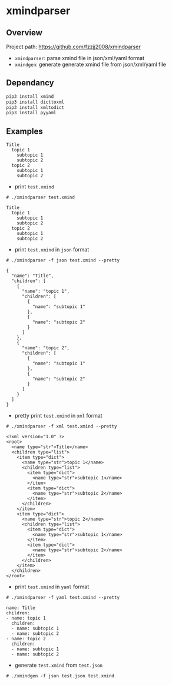 # xmindparser

## Overview

Project path: <https://github.com/fzzjj2008/xmindparser>

- `xmindparser`: parse xmind file in json/xml/yaml format
- `xmindgen`: generate generate xmind file from json/xml/yaml file

## Dependancy

```bash
pip3 install xmind
pip3 install dicttoxml
pip3 install xmltodict
pip3 install pyyaml
```

## Examples

```mindmap
Title
  topic 1
    subtopic 1
    subtopic 2
  topic 2
    subtopic 1
    subtopic 2
```

- print `test.xmind`

```
# ./xmindparser test.xmind

Title
  topic 1
    subtopic 1
    subtopic 2
  topic 2
    subtopic 1
    subtopic 2
```

- print `test.xmind` in `json` format

```
# ./xmindparser -f json test.xmind --pretty

{
  "name": "Title",
  "children": [
    {
      "name": "topic 1",
      "children": [
        {
          "name": "subtopic 1"
        },
        {
          "name": "subtopic 2"
        }
      ]
    },
    {
      "name": "topic 2",
      "children": [
        {
          "name": "subtopic 1"
        },
        {
          "name": "subtopic 2"
        }
      ]
    }
  ]
}
```

- pretty print `test.xmind` in `xml` format

```
# ./xmindparser -f xml test.xmind --pretty

<?xml version="1.0" ?>
<root>
  <name type="str">Title</name>
  <children type="list">
    <item type="dict">
      <name type="str">topic 1</name>
      <children type="list">
        <item type="dict">
          <name type="str">subtopic 1</name>
        </item>
        <item type="dict">
          <name type="str">subtopic 2</name>
        </item>
      </children>
    </item>
    <item type="dict">
      <name type="str">topic 2</name>
      <children type="list">
        <item type="dict">
          <name type="str">subtopic 1</name>
        </item>
        <item type="dict">
          <name type="str">subtopic 2</name>
        </item>
      </children>
    </item>
  </children>
</root>
```

- print `test.xmind` in `yaml` format

```
# ./xmindparser -f yaml test.xmind --pretty

name: Title
children:
- name: topic 1
  children:
  - name: subtopic 1
  - name: subtopic 2
- name: topic 2
  children:
  - name: subtopic 1
  - name: subtopic 2
```

- generate `test.xmind` from `test.json`

```
# ./xmindgen -f json test.json test.xmind
```
